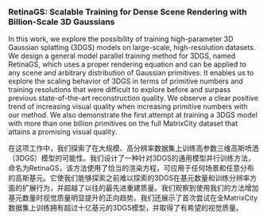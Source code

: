 ### RetinaGS: Scalable Training for Dense Scene Rendering with Billion-Scale 3D Gaussians

In this work, we explore the possibility of training high-parameter 3D Gaussian splatting (3DGS) models on large-scale, high-resolution datasets. We design a general model parallel training method for 3DGS, named RetinaGS, which uses a proper rendering equation and can be applied to any scene and arbitrary distribution of Gaussian primitives. It enables us to explore the scaling behavior of 3DGS in terms of primitive numbers and training resolutions that were difficult to explore before and surpass previous state-of-the-art reconstruction quality. We observe a clear positive trend of increasing visual quality when increasing primitive numbers with our method. We also demonstrate the first attempt at training a 3DGS model with more than one billion primitives on the full MatrixCity dataset that attains a promising visual quality.

在这项工作中，我们探索了在大规模、高分辨率数据集上训练高参数三维高斯喷洒（3DGS）模型的可能性。我们设计了一种针对3DGS的通用模型并行训练方法，命名为RetinaGS，该方法使用了恰当的渲染方程，可应用于任何场景和任意分布的高斯基元。它使我们能够探索之前难以探索的3DGS在基元数量和训练分辨率方面的扩展行为，并超越了以往的最先进重建质量。我们观察到使用我们的方法增加基元数量时视觉质量明显提升的正向趋势。我们还展示了首次尝试在全MatrixCity数据集上训练拥有超过十亿基元的3DGS模型，并取得了有希望的视觉质量。
